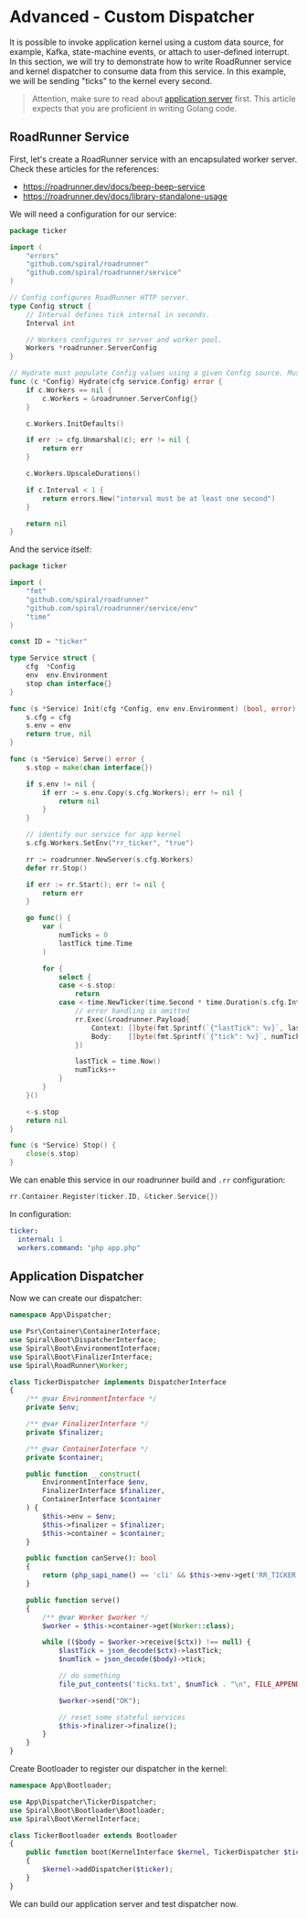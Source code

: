# Advanced - Custom Dispatcher

It is possible to invoke application kernel using a custom data source, for example, Kafka, state-machine events, or
attach to user-defined interrupt. In this section, we will try to demonstrate how to write RoadRunner service and kernel
dispatcher to consume data from this service. In this example, we will be sending "ticks" to the kernel every second.

> Attention, make sure to read about [application server](/framework/application-server.md) first. This article expects
> that you are proficient in writing Golang code.

## RoadRunner Service

First, let's create a RoadRunner service with an encapsulated worker server. Check these articles for the references:

- https://roadrunner.dev/docs/beep-beep-service
- https://roadrunner.dev/docs/library-standalone-usage

We will need a configuration for our service:

```go
package ticker

import (
	"errors"
	"github.com/spiral/roadrunner"
	"github.com/spiral/roadrunner/service"
)

// Config configures RoadRunner HTTP server.
type Config struct {
	// Interval defines tick internal in seconds.
	Interval int

	// Workers configures rr server and worker pool.
	Workers *roadrunner.ServerConfig
}

// Hydrate must populate Config values using a given Config source. Must return an error if Config is not valid.
func (c *Config) Hydrate(cfg service.Config) error {
	if c.Workers == nil {
		c.Workers = &roadrunner.ServerConfig{}
	}

	c.Workers.InitDefaults()

	if err := cfg.Unmarshal(c); err != nil {
		return err
	}

	c.Workers.UpscaleDurations()

	if c.Interval < 1 {
		return errors.New("interval must be at least one second")
	}

	return nil
}
```

And the service itself:

```go
package ticker

import (
	"fmt"
	"github.com/spiral/roadrunner"
	"github.com/spiral/roadrunner/service/env"
	"time"
)

const ID = "ticker"

type Service struct {
	cfg  *Config
	env  env.Environment
	stop chan interface{}
}

func (s *Service) Init(cfg *Config, env env.Environment) (bool, error) {
	s.cfg = cfg
	s.env = env
	return true, nil
}

func (s *Service) Serve() error {
	s.stop = make(chan interface{})

	if s.env != nil {
		if err := s.env.Copy(s.cfg.Workers); err != nil {
			return nil
		}
	}

	// identify our service for app kernel
	s.cfg.Workers.SetEnv("rr_ticker", "true")

	rr := roadrunner.NewServer(s.cfg.Workers)
	defer rr.Stop()

	if err := rr.Start(); err != nil {
		return err
	}

	go func() {
		var (
			numTicks = 0
			lastTick time.Time
		)

		for {
			select {
			case <-s.stop:
				return
			case <-time.NewTicker(time.Second * time.Duration(s.cfg.Interval)).C:
				// error handling is omitted
				rr.Exec(&roadrunner.Payload{
					Context: []byte(fmt.Sprintf(`{"lastTick": %v}`, lastTick.Unix())),
					Body:    []byte(fmt.Sprintf(`{"tick": %v}`, numTicks)),
				})

				lastTick = time.Now()
				numTicks++
			}
		}
	}()

	<-s.stop
	return nil
}

func (s *Service) Stop() {
	close(s.stop)
}
```

We can enable this service in our roadrunner build and `.rr` configuration:

```go
rr.Container.Register(ticker.ID, &ticker.Service{})
```

In configuration:

```yaml
ticker:
  internal: 1
  workers.command: "php app.php"
```

## Application Dispatcher

Now we can create our dispatcher:

```php
namespace App\Dispatcher;

use Psr\Container\ContainerInterface;
use Spiral\Boot\DispatcherInterface;
use Spiral\Boot\EnvironmentInterface;
use Spiral\Boot\FinalizerInterface;
use Spiral\RoadRunner\Worker;

class TickerDispatcher implements DispatcherInterface
{
    /** @var EnvironmentInterface */
    private $env;

    /** @var FinalizerInterface */
    private $finalizer;

    /** @var ContainerInterface */
    private $container;

    public function __construct(
        EnvironmentInterface $env,
        FinalizerInterface $finalizer,
        ContainerInterface $container
    ) {
        $this->env = $env;
        $this->finalizer = $finalizer;
        $this->container = $container;
    }

    public function canServe(): bool
    {
        return (php_sapi_name() == 'cli' && $this->env->get('RR_TICKER') !== null);
    }

    public function serve()
    {
        /** @var Worker $worker */
        $worker = $this->container->get(Worker::class);

        while (($body = $worker->receive($ctx)) !== null) {
            $lastTick = json_decode($ctx)->lastTick;
            $numTick = json_decode($body)->tick;

            // do something
            file_put_contents('ticks.txt', $numTick . "\n", FILE_APPEND);

            $worker->send("OK");

            // reset some stateful services
            $this->finalizer->finalize();
        }
    }
}
```

Create Bootloader to register our dispatcher in the kernel:

```php
namespace App\Bootloader;

use App\Dispatcher\TickerDispatcher;
use Spiral\Boot\Bootloader\Bootloader;
use Spiral\Boot\KernelInterface;

class TickerBootloader extends Bootloader
{
    public function boot(KernelInterface $kernel, TickerDispatcher $ticker)
    {
        $kernel->addDispatcher($ticker);
    }
}
```

We can build our application server and test dispatcher now.
